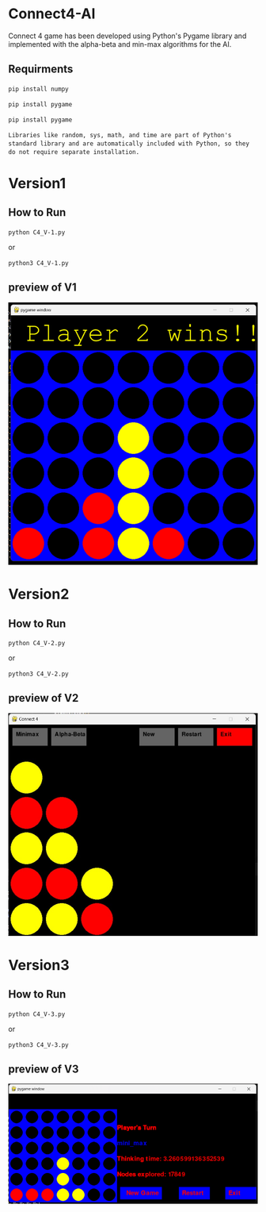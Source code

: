 # Connect4-AI

Connect 4 game has been developed using Python's Pygame library and implemented with the alpha-beta and min-max algorithms for the AI.

## Requirments

`pip install numpy `

`pip install pygame`

`pip install pygame`

`Libraries like random, sys, math, and time are part of Python's standard library and are automatically included with Python, so they do not require separate installation.`


# Version1 
## How to Run
`python C4_V-1.py`

or 

`python3 C4_V-1.py`
## preview of V1
![alt text](https://github.com/mynenivarun/Connect4-AI/blob/main/SS/C4_V1.png "Version 1")

# Version2
## How to Run
`python C4_V-2.py`

or 

`python3 C4_V-2.py`
## preview of V2
![alt text](https://github.com/mynenivarun/Connect4-AI/blob/main/SS/C4_V2.jpg "Version 2")

# Version3 
## How to Run
`python C4_V-3.py`

or 

`python3 C4_V-3.py`
## preview of V3
![alt text](https://github.com/mynenivarun/Connect4-AI/blob/main/SS/C4_V3.png "Version 3")
